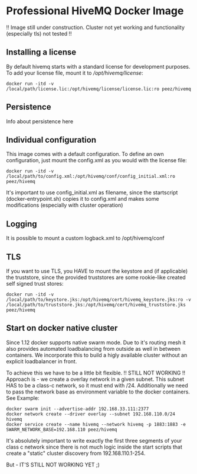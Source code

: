 Professional HiveMQ Docker Image
================================

!! Image still under construction. Cluster not yet working and functionality (especially tls) not tested !!


Installing a license
--------------------
By default hivemq starts with a standard license for development purposes. 
To add your license file, mount it to _/opt/hivemq/license_:

    docker run -itd -v /local/path/license.lic:/opt/hivemq/license/license.lic:ro peez/hivemq

Persistence
-----------
Info about persistence here


Individual configuration
------------------------
This image comes with a default configuration. To define an own configuration, just mount the config.xml as you would with the license file:

    docker run -itd -v /local/path/to/config.xml:/opt/hivemq/conf/config_initial.xml:ro peez/hivemq
    
It's important to use config_initial.xml as filename, since the startscript (docker-entrypoint.sh) copies it to config.xml and makes some modifications (especially with cluster operation) 

Logging
-------
It is possible to mount a custom logback.xml to /opt/hivemq/conf

TLS
---
If you want to use TLS, you HAVE to mount the keystore and (if applicable) the truststore, since the provided truststores are some rookie-like created self signed trust stores:

    docker run -itd -v /local/path/to/keystore.jks:/opt/hivemq/cert/hivemq_keystore.jks:ro -v /local/path/to/truststore.jks:/opt/hivemq/cert/hivemq_truststore.jks peez/hivemq



Start on docker native cluster
------------------------------
Since 1.12 docker supports native swarm mode. Due to it's routing mesh it also provides automated loadbalancing from outside as well in between containers. We incorporate this to build a higly available
cluster without an explicit loadbalancer in front.

To achieve this we have to be a little bit flexible. 
!! STILL NOT WORKING !!
Approach is - we create a overlay network in a given subnet. This subnet HAS to be a class-c network, so it must end with /24. Additionally we need to pass the network base as 
environment variable to the docker containers. See Example:

    docker swarm init --advertise-addr 192.168.33.111:2377
    docker network create --driver overlay --subnet 192.168.110.0/24 hivemq
    docker service create --name hivemq --network hivemq -p 1883:1883 -e SWARM_NETWORK_BASE=192.168.110 peez/hivemq

It's absolutely important to write exactly the first three segments of your class c network since there is not much logic inside the start scripts that create a "static"
cluster discovery from 192.168.110.1-254.

But - IT'S STILL NOT WORKING YET ;)

